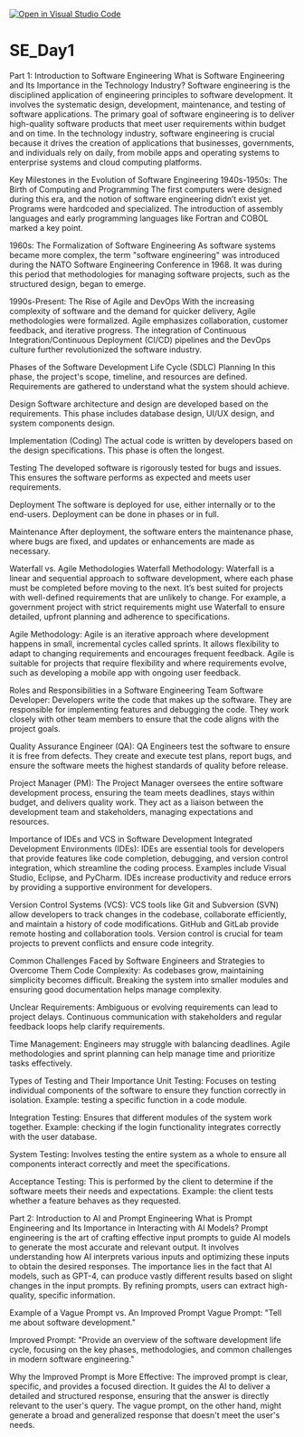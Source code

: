 [![Open in Visual Studio Code](https://classroom.github.com/assets/open-in-vscode-2e0aaae1b6195c2367325f4f02e2d04e9abb55f0b24a779b69b11b9e10269abc.svg)](https://classroom.github.com/online_ide?assignment_repo_id=18983183&assignment_repo_type=AssignmentRepo)
# SE_Day1

Part 1: Introduction to Software Engineering
What is Software Engineering and Its Importance in the Technology Industry?
Software engineering is the disciplined application of engineering principles to software development. It involves the systematic design, development, maintenance, and testing of software applications. The primary goal of software engineering is to deliver high-quality software products that meet user requirements within budget and on time. In the technology industry, software engineering is crucial because it drives the creation of applications that businesses, governments, and individuals rely on daily, from mobile apps and operating systems to enterprise systems and cloud computing platforms.

Key Milestones in the Evolution of Software Engineering
1940s-1950s: The Birth of Computing and Programming
The first computers were designed during this era, and the notion of software engineering didn’t exist yet. Programs were hardcoded and specialized. The introduction of assembly languages and early programming languages like Fortran and COBOL marked a key point.

1960s: The Formalization of Software Engineering
As software systems became more complex, the term "software engineering" was introduced during the NATO Software Engineering Conference in 1968. It was during this period that methodologies for managing software projects, such as the structured design, began to emerge.

1990s-Present: The Rise of Agile and DevOps
With the increasing complexity of software and the demand for quicker delivery, Agile methodologies were formalized. Agile emphasizes collaboration, customer feedback, and iterative progress. The integration of Continuous Integration/Continuous Deployment (CI/CD) pipelines and the DevOps culture further revolutionized the software industry.

Phases of the Software Development Life Cycle (SDLC)
Planning
In this phase, the project's scope, timeline, and resources are defined. Requirements are gathered to understand what the system should achieve.

Design
Software architecture and design are developed based on the requirements. This phase includes database design, UI/UX design, and system components design.

Implementation (Coding)
The actual code is written by developers based on the design specifications. This phase is often the longest.

Testing
The developed software is rigorously tested for bugs and issues. This ensures the software performs as expected and meets user requirements.

Deployment
The software is deployed for use, either internally or to the end-users. Deployment can be done in phases or in full.

Maintenance
After deployment, the software enters the maintenance phase, where bugs are fixed, and updates or enhancements are made as necessary.

Waterfall vs. Agile Methodologies
Waterfall Methodology:
Waterfall is a linear and sequential approach to software development, where each phase must be completed before moving to the next. It’s best suited for projects with well-defined requirements that are unlikely to change. For example, a government project with strict requirements might use Waterfall to ensure detailed, upfront planning and adherence to specifications.

Agile Methodology:
Agile is an iterative approach where development happens in small, incremental cycles called sprints. It allows flexibility to adapt to changing requirements and encourages frequent feedback. Agile is suitable for projects that require flexibility and where requirements evolve, such as developing a mobile app with ongoing user feedback.

Roles and Responsibilities in a Software Engineering Team
Software Developer:
Developers write the code that makes up the software. They are responsible for implementing features and debugging the code. They work closely with other team members to ensure that the code aligns with the project goals.

Quality Assurance Engineer (QA):
QA Engineers test the software to ensure it is free from defects. They create and execute test plans, report bugs, and ensure the software meets the highest standards of quality before release.

Project Manager (PM):
The Project Manager oversees the entire software development process, ensuring the team meets deadlines, stays within budget, and delivers quality work. They act as a liaison between the development team and stakeholders, managing expectations and resources.

Importance of IDEs and VCS in Software Development
Integrated Development Environments (IDEs):
IDEs are essential tools for developers that provide features like code completion, debugging, and version control integration, which streamline the coding process. Examples include Visual Studio, Eclipse, and PyCharm. IDEs increase productivity and reduce errors by providing a supportive environment for developers.

Version Control Systems (VCS):
VCS tools like Git and Subversion (SVN) allow developers to track changes in the codebase, collaborate efficiently, and maintain a history of code modifications. GitHub and GitLab provide remote hosting and collaboration tools. Version control is crucial for team projects to prevent conflicts and ensure code integrity.

Common Challenges Faced by Software Engineers and Strategies to Overcome Them
Code Complexity:
As codebases grow, maintaining simplicity becomes difficult. Breaking the system into smaller modules and ensuring good documentation helps manage complexity.

Unclear Requirements:
Ambiguous or evolving requirements can lead to project delays. Continuous communication with stakeholders and regular feedback loops help clarify requirements.

Time Management:
Engineers may struggle with balancing deadlines. Agile methodologies and sprint planning can help manage time and prioritize tasks effectively.

Types of Testing and Their Importance
Unit Testing:
Focuses on testing individual components of the software to ensure they function correctly in isolation. Example: testing a specific function in a code module.

Integration Testing:
Ensures that different modules of the system work together. Example: checking if the login functionality integrates correctly with the user database.

System Testing:
Involves testing the entire system as a whole to ensure all components interact correctly and meet the specifications.

Acceptance Testing:
This is performed by the client to determine if the software meets their needs and expectations. Example: the client tests whether a feature behaves as they requested.

Part 2: Introduction to AI and Prompt Engineering
What is Prompt Engineering and Its Importance in Interacting with AI Models?
Prompt engineering is the art of crafting effective input prompts to guide AI models to generate the most accurate and relevant output. It involves understanding how AI interprets various inputs and optimizing these inputs to obtain the desired responses. The importance lies in the fact that AI models, such as GPT-4, can produce vastly different results based on slight changes in the input prompts. By refining prompts, users can extract high-quality, specific information.

Example of a Vague Prompt vs. An Improved Prompt
Vague Prompt:
"Tell me about software development."

Improved Prompt:
"Provide an overview of the software development life cycle, focusing on the key phases, methodologies, and common challenges in modern software engineering."

Why the Improved Prompt is More Effective:
The improved prompt is clear, specific, and provides a focused direction. It guides the AI to deliver a detailed and structured response, ensuring that the answer is directly relevant to the user's query. The vague prompt, on the other hand, might generate a broad and generalized response that doesn't meet the user's needs.


